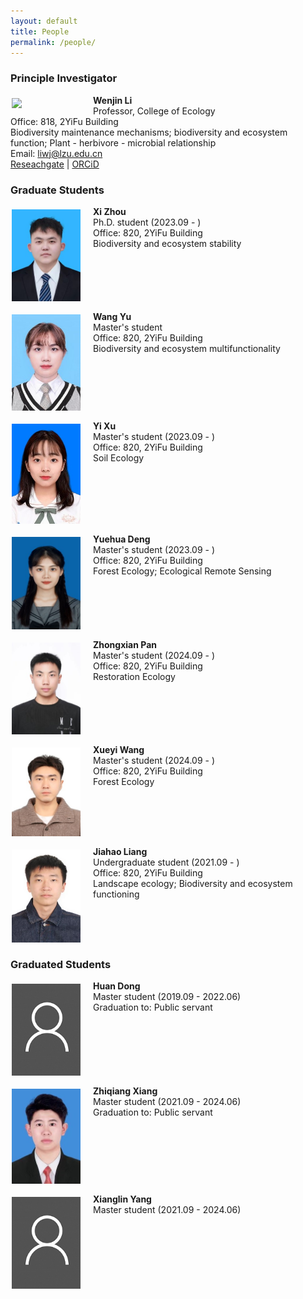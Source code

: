 ```yaml
---
layout: default
title: People
permalink: /people/
---
```


### **Principle Investigator**

<p><img align="left" src="/files/Song_profile.jpg" width="110" style="margin:5px 20px 2px 2px;"/>

<b>Wenjin Li</b><br>
Professor, College of Ecology<br>
Office: 818, 2YiFu Building<br>
Biodiversity maintenance mechanisms; biodiversity and ecosystem function; Plant - herbivore - microbial relationship<br>
Email: <a href="mailto: liwj@lzu.edu.cn">liwj@lzu.edu.cn</a><br>
<a href="https://www.researchgate.net/profile/Wenjin-Li-6">Reseachgate</a> | <a href="https://orcid.org/0000-0002-6426-4852">ORCiD</a>
<br clear="left"/></p>

### **Graduate Students**

<p><img align="left" src="/files/Zhou_profile.jpg" width="110" style="margin:5px 20px 2px 2px;"/>

<b>Xi Zhou</b><br>
Ph.D. student (2023.09 - )<br>
Office: 820, 2YiFu Building <br>
Biodiversity and ecosystem stability <br>
<br clear="left"/></p> 

<p><img align="left" src="/files/Yu_profile.jpg" width="110" style="margin:5px 20px 2px 2px;"/>

<b>Wang Yu</b><br>
Master's student<br>
Office: 820, 2YiFu Building <br>
Biodiversity and ecosystem multifunctionality <br>
<br clear="left"/></p> 

<p><img align="left" src="/files/Xu_profile.jpg" width="110" style="margin:5px 20px 2px 2px;"/>

<b>Yi Xu</b><br>
Master's student (2023.09 - )<br>
Office: 820, 2YiFu Building <br>
Soil Ecology <br>
<br clear="left"/></p> 

<p><img align="left" src="/files/Deng_profile.jpg" width="110" style="margin:5px 20px 2px 2px;"/>

<b>Yuehua Deng</b><br>
Master's student (2023.09 - )<br>
Office: 820, 2YiFu Building <br>
Forest Ecology; Ecological Remote Sensing <br>
<br clear="left"/></p> 

<p><img align="left" src="/files/Pan_profile.jpg" width="110" style="margin:5px 20px 2px 2px;"/>

<b>Zhongxian Pan</b><br>
Master's student (2024.09 - )<br>
Office: 820, 2YiFu Building <br>
Restoration Ecology <br>
<br clear="left"/></p> 

<p><img align="left" src="/files/Wang_profile.jpg" width="110" style="margin:5px 20px 2px 2px;"/>

<b>Xueyi Wang</b><br>
Master's student (2024.09 - )<br>
Office: 820, 2YiFu Building <br>
Forest Ecology <br>
<br clear="left"/></p> 

<p><img align="left" src="/files/Liang_profile.jpg" width="110" style="margin:5px 20px 2px 2px;"/>

<b>Jiahao Liang</b><br>
Undergraduate student (2021.09 - )<br>
Office: 820, 2YiFu Building <br>
Landscape ecology; Biodiversity and ecosystem functioning <br>
<br clear="left"/></p> 

### **Graduated Students**

<p><img align="left" src="/files/Default_profile.jpg" width="110" style="margin:5px 20px 2px 2px;"/>

<b>Huan Dong</b><br>
Master student (2019.09 - 2022.06)<br>
Graduation to: Public servant <br>
<br clear="left"/></p> 


<p><img align="left" src="/files/Xiang_profile.jpg" width="110" style="margin:5px 20px 2px 2px;"/>

<b>Zhiqiang Xiang</b><br>
Master student (2021.09 - 2024.06)<br>
Graduation to: Public servant <br>
<br clear="left"/></p> 

<p><img align="left" src="/files/Default_profile.jpg" width="110" style="margin:5px 20px 2px 2px;"/>

<b>Xianglin Yang</b><br>
Master student (2021.09 - 2024.06)<br>
<br clear="left"/></p> 
